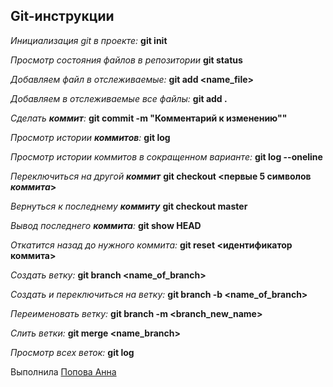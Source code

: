## Git-инструкции
*Инициализация git в проекте:*
**git init**

*Просмотр состояния файлов в репозитории*
**git status**

*Добавляем файл в отслеживаемые:* 
**git add <name_file>**

*Добавляем в отслеживаемые все файлы:*
**git add .**

*Сделать __коммит__:*
**git commit -m "Комментарий к изменению""**

*Просмотр истории __коммитов__:*
**git log**

*Просмотр истории коммитов в сокращенном варианте:*
**git log --oneline**

*Переключиться на другой __коммит__*
**git checkout <первые 5 символов _коммита_>**

_Вернуться к последнему **коммиту**_
**git checkout master**

*Вывод последнего __коммита__:*
**git show HEAD**

*Откатится назад до нужного коммита:*
**git reset <идентификатор коммита>**

*Создать ветку:*
**git branch <name_of_branch>**

*Создать и переключиться на ветку:*
**git branch -b <name_of_branch>**

*Переименовать ветку:*
**git branch -m <branch_new_name>**

*Слить ветки:*
**git merge <name_branch>**

*Просмотр всех веток:*
**git log**

Выполнила <a href="https://github.com/annrud">Попова Анна</a>

